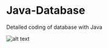 # Java-Database
Detailed coding of database with Java

![alt text]([https://github.com/Kilicceker/](https://raw.githubusercontent.com/Kilicceker/Java-Database/main/DataBaseProject/Images/Ekran%20g%C3%B6r%C3%BCnt%C3%BCs%C3%BC%202022-06-18%20135041.png) "Home")
